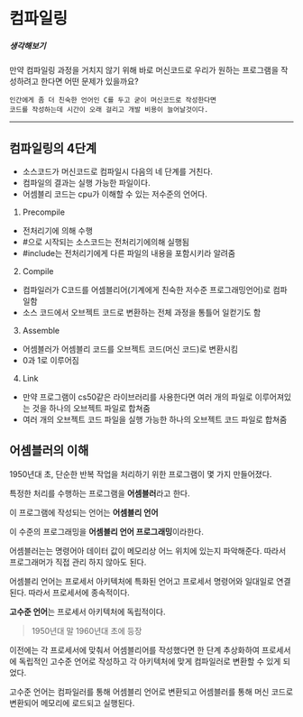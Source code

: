 # 컴파일링

##### 생각해보기
만약 컴파일링 과정을 거치지 않기 위해 바로 머신코드로 우리가 원하는 프로그램을 작성하려고 한다면 어떤 문제가 있을까요?
```
인간에게 좀 더 친숙한 언어인 C를 두고 굳이 머신코드로 작성한다면
코드를 작성하는데 시간이 오래 걸리고 개발 비용이 늘어날것이다.
```

---

## 컴파일링의 4단계
- 소스코드가 머신코드로 컴파일시 다음의 네 단계를 거친다.
- 컴파일의 결과는 실행 가능한 파일이다.
- 어셈블리 코드는 cpu가 이해할 수 있는 저수준의 언어다.

1. Precompile 
  - 전처리기에 의해 수행
  - #으로 시작되는 소스코드는 전처리기에의해 실행됨
  - #include는 전처리기에게 다른 파일의 내용을 포함시키라 알려줌
2. Compile
  - 컴파일러가 C코드를 어셈블리어(기계에게 친숙한 저수준 프로그래밍언어)로 컴파일함
  - 소스 코드에서 오브젝트 코드로 변환하는 전체 과정을 통틀어 일컫기도 함
3. Assemble 
  - 어셈블러가 어셈블리 코드를 오브젝트 코드(머신 코드)로 변환시킴
  - 0과 1로 이루어짐
4. Link
  - 만약 프로그램이 cs50같은 라이브러리를 사용한다면 여러 개의 파일로 이루어져있는 것을 하나의 오브젝트 파일로 합쳐줌
  - 여러 개의 오브젝트 코드 파일을 실행 가능한 하나의 오브젝트 코드 파일로 합쳐줌 

## 어셈블러의 이해
1950년대 초, 단순한 반복 작업을 처리하기 위한 프로그램이 몇 가지 만들어졌다.  

특정한 처리를 수행하는 프로그램을 **어셈블러**라고 한다.  

이 프로그램에 작성되는 언어는 **어셈블리 언어**  

이 수준의 프로그래밍을 **어셈블리 언어 프로그래밍**이라한다.  

어셈블러는는 명령어아 데이터 값이 메모리상 어느 위치에 있는지 파악해준다. 따라서 프로그래머가 직접 관리 하지 않아도 된다.  

어셈블리 언어는 프로세서 아키텍처에 특화된 언어고 프로세서 명령어와 일대일로 연결된다. 따라서 프로세서에 종속적이다.  

**고수준 언어**는 프로세서 아키텍처에 독립적이다.   
> 1950년대 말 1960년대 초에 등장

이전에는 각 프로세서에 맞춰서 어셈블리어를 작성했다면 한 단계 추상화하여 프로세서에 독립적인 고수준 언어로 작성하고 각 아키텍처에 맞게 컴파일러로 변환할 수 있게 되었다.  

고수준 언어는 컴파일러를 통해 어셈블리 언어로 변환되고 어셈블러를 통해 머신 코드로 변환되어 메모리에 로드되고 실행된다.  